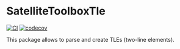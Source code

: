 # SatelliteToolboxTle

[![CI](https://github.com/JuliaSpace/SatelliteToolboxTle.jl/actions/workflows/ci.yml/badge.svg)](https://github.com/JuliaSpace/SatelliteToolboxTle.jl/actions/workflows/ci.yml)
[![codecov](https://codecov.io/gh/JuliaSpace/SatelliteToolboxTle.jl/branch/main/graph/badge.svg?token=SPIKBIN3ES)](https://codecov.io/gh/JuliaSpace/SatelliteToolboxTle.jl)

This package allows to parse and create TLEs (two-line elements).

